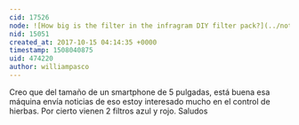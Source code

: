 ```yaml
---
cid: 17526
node: ![How big is the filter in the infragram DIY filter pack?](../notes/robotfarms/10-15-2017/how-big-is-the-filter-in-the-infragram-diy-filter-pack)
nid: 15051
created_at: 2017-10-15 04:14:35 +0000
timestamp: 1508040875
uid: 474220
author: williampasco
---
```


Creo que del tamaño de un smartphone de 5 pulgadas, está buena esa máquina envía noticias de eso estoy interesado mucho en el control de hierbas. Por cierto vienen 2 filtros azul y rojo. Saludos